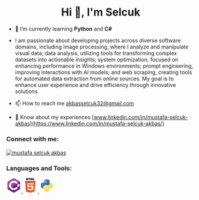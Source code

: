 <h1 align="center">Hi 👋, I'm Selcuk</h1>

- 🌱 I’m currently learning **Python** and **C#** 
- I am passionate about developing projects across diverse software domains, including image processing, where I analyze and manipulate visual data; data analysis, utilizing tools for transforming complex datasets into actionable insights; system optimization, focused on enhancing performance in Windows environments; prompt engineering, improving interactions with AI models; and web scraping, creating tools for automated data extraction from online sources. My goal is to enhance user experience and drive efficiency through innovative solutions.

- 📫 How to reach me [akbasselcuk32@gmail.com](mailto:akbasselcuk32@gmail.com)

- 📄 Know about my experiences [www.linkedin.com/in/mustafa-selcuk-akbaş](https://www.linkedin.com/in/mustafa-selcuk-akbas/)

<h3 align="left">Connect with me:</h3>
<p align="left">
<a href="https://linkedin.com/in/mustafa selcuk akbas" target="blank"><img align="center" src="https://raw.githubusercontent.com/rahuldkjain/github-profile-readme-generator/master/src/images/icons/Social/linked-in-alt.svg" alt="mustafa selcuk akbas" height="30" width="40" /></a>
</p>

<h3 align="left">Languages and Tools:</h3>
<p align="left"> <a href="https://www.w3schools.com/cs/" target="_blank" rel="noreferrer"> <img src="https://raw.githubusercontent.com/devicons/devicon/master/icons/csharp/csharp-original.svg" alt="csharp" width="40" height="40"/> </a> <a href="https://www.w3.org/html/" target="_blank" rel="noreferrer"> <img src="https://raw.githubusercontent.com/devicons/devicon/master/icons/html5/html5-original-wordmark.svg" alt="html5" width="40" height="40"/> </a> <a href="https://www.python.org" target="_blank" rel="noreferrer"> <img src="https://raw.githubusercontent.com/devicons/devicon/master/icons/python/python-original.svg" alt="python" width="40" height="40"/> </a> </p>
